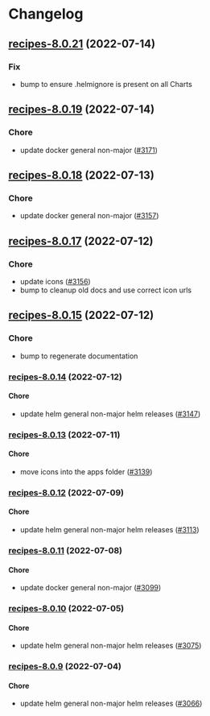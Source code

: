 # Changelog


## [recipes-8.0.21](https://github.com/truecharts/apps/compare/recipes-8.0.19...recipes-8.0.21) (2022-07-14)

### Fix

- bump to ensure .helmignore is present on all Charts



## [recipes-8.0.19](https://github.com/truecharts/apps/compare/recipes-8.0.18...recipes-8.0.19) (2022-07-14)

### Chore

- update docker general non-major ([#3171](https://github.com/truecharts/apps/issues/3171))



## [recipes-8.0.18](https://github.com/truecharts/apps/compare/recipes-8.0.17...recipes-8.0.18) (2022-07-13)

### Chore

- update docker general non-major ([#3157](https://github.com/truecharts/apps/issues/3157))



## [recipes-8.0.17](https://github.com/truecharts/apps/compare/recipes-8.0.15...recipes-8.0.17) (2022-07-12)

### Chore

- update icons ([#3156](https://github.com/truecharts/apps/issues/3156))
- bump to cleanup old docs and use correct icon urls



## [recipes-8.0.15](https://github.com/truecharts/apps/compare/recipes-8.0.14...recipes-8.0.15) (2022-07-12)

### Chore

- bump to regenerate documentation



<a name="recipes-8.0.14"></a>
### [recipes-8.0.14](https://github.com/truecharts/apps/compare/recipes-8.0.13...recipes-8.0.14) (2022-07-12)

#### Chore

* update helm general non-major helm releases ([#3147](https://github.com/truecharts/apps/issues/3147))



<a name="recipes-8.0.13"></a>
### [recipes-8.0.13](https://github.com/truecharts/apps/compare/recipes-8.0.12...recipes-8.0.13) (2022-07-11)

#### Chore

* move icons into the apps folder ([#3139](https://github.com/truecharts/apps/issues/3139))



<a name="recipes-8.0.12"></a>
### [recipes-8.0.12](https://github.com/truecharts/apps/compare/recipes-8.0.11...recipes-8.0.12) (2022-07-09)

#### Chore

* update helm general non-major helm releases ([#3113](https://github.com/truecharts/apps/issues/3113))



<a name="recipes-8.0.11"></a>
### [recipes-8.0.11](https://github.com/truecharts/apps/compare/recipes-8.0.10...recipes-8.0.11) (2022-07-08)

#### Chore

* update docker general non-major ([#3099](https://github.com/truecharts/apps/issues/3099))



<a name="recipes-8.0.10"></a>
### [recipes-8.0.10](https://github.com/truecharts/apps/compare/recipes-8.0.9...recipes-8.0.10) (2022-07-05)

#### Chore

* update helm general non-major helm releases ([#3075](https://github.com/truecharts/apps/issues/3075))



<a name="recipes-8.0.9"></a>
### [recipes-8.0.9](https://github.com/truecharts/apps/compare/recipes-8.0.8...recipes-8.0.9) (2022-07-04)

#### Chore

* update helm general non-major helm releases ([#3066](https://github.com/truecharts/apps/issues/3066))



<a name="recipes-8.0.8"></a>
